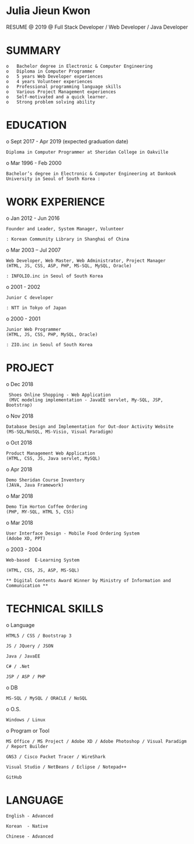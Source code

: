 


 #              Julia Jieun Kwon



RESUME @ 2019 @ Full Stack Developer / Web Developer / Java Developer


# SUMMARY

    o	Bachelor degree in Electronic & Computer Engineering
    o	Diploma in Computer Programmer
    o	5 years Web Developer experiences
    o	4 years Volunteer experiences
    o	Professional programming language skills
    o	Various Project Management experiences 
    o	Self-motivated and a quick learner.
    o	Strong problem solving ability



# EDUCATION


o Sept 2017 - Apr 2019 (expected graduation date)	

    Diploma in Computer Programmer at Sheridan College in Oakville  
    
o Mar 1996 - Feb 2000	

    Bachelor’s degree in Electronic & Computer Engineering at Dankook University in Seoul of South Korea :    
    


# WORK EXPERIENCE                 

o Jan 2012 - Jun 2016

    Founder and Leader, System Manager, Volunteer

    : Korean Community Library in Shanghai of China 
  

o Mar 2003 – Jul 2007	

    Web Developer, Web Master, Web Administrator, Project Manager
    (HTML, JS, CSS, ASP, PHP, MS-SQL, MySQL, Oracle) 
    
    : INFOLIO.inc in Seoul of South Korea
    
    
o 2001 - 2002	

    Junior C developer
    
    : NTT in Tokyo of Japan
    
    
o 2000 - 2001	

    Junior Web Programmer
    (HTML, JS, CSS, PHP, MySQL, Oracle) 
    
    : ZIO.inc in Seoul of South Korea
    
 
# PROJECT

o Dec 2018

     Shoes Online Shopping - Web Application
     (MVC modeling implementation - JavaEE servlet, My-SQL, JSP, Bootstrap)

o Nov 2018

    Database Design and Implementation for Out-door Activity Website
    (MS-SQL/NoSQL, MS-Visio, Visual Paradigm)

o Oct 2018

    Product Management Web Application  
    (HTML, CSS, JS, Java servlet, MySQL)
     
o Apr 2018	

    Demo Sheridan Course Inventory 
    (JAVA, Java Framework) 
    
o Mar 2018	

    Demo Tim Horton Coffee Ordering  
    (PHP, MY-SQL, HTML 5, CSS)
    
o Mar 2018	

    User Interface Design - Mobile Food Ordering System 
    (Adobe XD, PPT) 
    
o 2003 - 2004	

    Web-based  E-Learning System
    
    (HTML, CSS, JS, ASP, MS-SQL)
    
    ** Digital Contents Award Winner by Ministry of Information and Communication **



# TECHNICAL SKILLS


o Language 
    
    HTML5 / CSS / Bootstrap 3
    
    JS / JQuery / JSON

    Java / JavaEE
    
    C# / .Net
    
    JSP / ASP / PHP
    

o DB 

    MS-SQL / MySQL / ORACLE / NoSQL

o O.S. 
    
    Windows / Linux 


o Program or Tool

    MS Office / MS Project / Adobe XD / Adobe Photoshop / Visual Paradigm / Report Builder
    
    GNS3 / Cisco Packet Tracer / WireShark

    Visual Studio / NetBeans / Eclipse / Notepad++ 
    
    GitHub
    
    
# LANGUAGE


    English - Advanced

    Korean  - Native

    Chinese - Advanced


